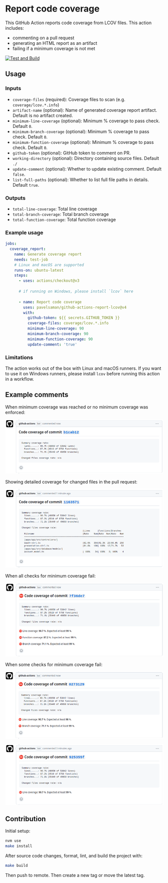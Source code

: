 # Report code coverage

This GitHub Action reports code coverage from LCOV files. This action includes:

- commenting on a pull request
- generating an HTML report as an artifact
- failing if a minimum coverage is not met

[![Test and Build](https://github.com/pavelsaman/github-actions-report-lcov/actions/workflows/test-and-build.yml/badge.svg?branch=main)](https://github.com/pavelsaman/github-actions-report-lcov/actions/workflows/test-and-build.yml)

## Usage

### Inputs

- `coverage-files` (required): Coverage files to scan (e.g. `coverage/lcov.*.info`)
- `artifact-name` (optional): Name of generated coverage report artifact. Default is no artifact created.
- `minimum-line-coverage` (optional): Minimum % coverage to pass check. Default `0`.
- `minimum-branch-coverage` (optional): Minimum % coverage to pass check. Default `0`.
- `minimum-function-coverage` (optional): Minimum % coverage to pass check. Default `0`.
- `github-token` (optional): GitHub token to comment on PR.
- `working-directory` (optional): Directory containing source files. Default `./`
- `update-comment` (optional): Whether to update existing comment. Default `false`.
- `list-full-paths` (optional): Whether to list full file paths in details. Default `true`.

### Outputs

- `total-line-coverage`: Total line coverage
- `total-branch-coverage`: Total branch coverage
- `total-function-coverage`: Total function coverage

### Example usage

```yaml
jobs:
  coverage_report:
    name: Generate coverage report
    needs: test-job
    # Linux and macOS are supported
    runs-on: ubuntu-latest
    steps:
      - uses: actions/checkout@v3

      # if running on Windows, please install `lcov` here

      - name: Report code coverage
        uses: pavelsaman/github-actions-report-lcov@v4
        with:
          github-token: ${{ secrets.GITHUB_TOKEN }}
          coverage-files: coverage/lcov.*.info
          minimum-line-coverage: 90
          minimum-branch-coverage: 90
          minimum-function-coverage: 90
          update-comment: 'true'
```

### Limitations

The action works out of the box with Linux and macOS runners. If you want to use it on Windows runners, please install `lcov` before running this action in a workflow.

## Example comments

When minimum coverage was reached or no minimum coverage was enforced:

![screenshot](assets/comment-ok.png)

Showing detailed coverage for changed files in the pull request:

![screenshot](assets/comment-details.png)

When all checks for minimum coverage fail:

![screenshot](assets/comment-all-coverages-failure.png)

When some checks for minimum coverage fail:

![screenshot](assets/comment-line-branch-coverages-failure.png)

![screenshot](assets/comment-line-coverage-failure.png)

## Contribution

Initial setup:

```bash
nvm use
make install
```

After source code changes, format, lint, and build the project with:

```bash
make build
```

Then push to remote.
Then create a new tag or move the latest tag.
